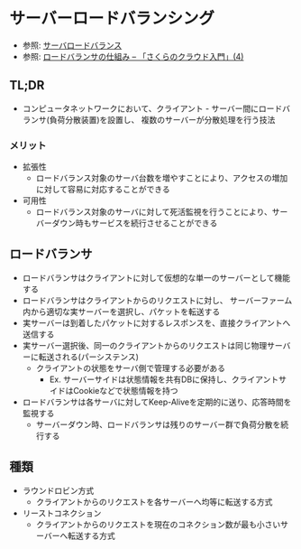 # サーバーロードバランシング
- 参照: [サーバロードバランス](https://ja.wikipedia.org/wiki/%E3%82%B5%E3%83%BC%E3%83%90%E3%83%AD%E3%83%BC%E3%83%89%E3%83%90%E3%83%A9%E3%83%B3%E3%82%B9)
- 参照: [ロードバランサの仕組み – 「さくらのクラウド入門」(4)](https://knowledge.sakura.ad.jp/6274/)

## TL;DR
- コンピュータネットワークにおいて、クライアント - サーバー間にロードバランサ(負荷分散装置)を設置し、
  複数のサーバーが分散処理を行う技法

### メリット
- 拡張性
  - ロードバランス対象のサーバ台数を増やすことにより、アクセスの増加に対して容易に対応することができる
- 可用性
  - ロードバランス対象のサーバに対して死活監視を行うことにより、サーバーダウン時もサービスを続行させることができる

## ロードバランサ
- ロードバランサはクライアントに対して仮想的な単一のサーバーとして機能する
- ロードバランサはクライアントからのリクエストに対し、
  サーバーファーム内から適切な実サーバーを選択し、パケットを転送する
- 実サーバーは到着したパケットに対するレスポンスを、直接クライアントへ送信する
- 実サーバー選択後、同一のクライアントからのリクエストは同じ物理サーバーに転送される(パーシステンス)
  - クライアントの状態をサーバ側で管理する必要がある
    - Ex. サーバーサイドは状態情報を共有DBに保持し、クライアントサイドはCookieなどで状態情報を持つ
- ロードバランサは各サーバに対してKeep-Aliveを定期的に送り、応答時間を監視する
  - サーバーダウン時、ロードバランサは残りのサーバー群で負荷分散を続行する

## 種類
- ラウンドロビン方式
  - クライアントからのリクエストを各サーバーへ均等に転送する方式
- リーストコネクション
  - クライアントからのリクエストを現在のコネクション数が最も小さいサーバーへ転送する方式
